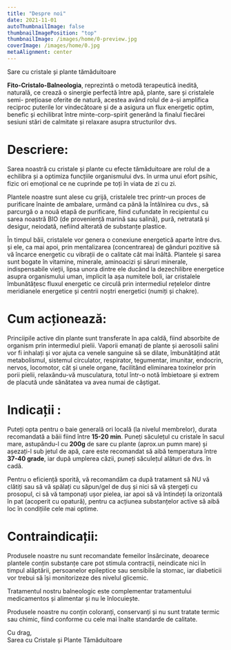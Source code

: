 ```yaml
---
title: "Despre noi"
date: 2021-11-01
autoThumbnailImage: false
thumbnailImagePosition: "top"
thumbnailImage: /images/home/0-preview.jpg
coverImage: /images/home/0.jpg
metaAlignment: center
---
```

Sare cu cristale și plante tămăduitoare
<!--more-->
**Fito-Cristalo-Balneologia**, reprezintă o metodă terapeutică inedită,
naturală, ce crează o sinergie perfectă între apă, plante, sare și cristalele semi-
prețioase oferite de natură, acestea având rolul de a-și amplifica reciproc puterile
lor vindecătoare și de a asigura un flux energetic optim, benefic și echilibrat între
minte-corp-spirit generând la finalul fiecărei sesiuni stări de calmitate și relaxare
asupra structurilor dvs.

# Descriere:

Sarea noastră cu cristale și plante cu efecte tămăduitoare are rolul de a
echilibra și a optimiza funcțiile organismului dvs. în urma unui efort psihic, fizic ori
emoțional ce ne cuprinde pe toți în viata de zi cu zi.

Plantele noastre sunt alese cu grijă, cristalele trec printr-un proces de purificare
înainte de ambalare, urmând ca până la întâlnirea cu dvs., să parcurgă o a nouă
etapă de purificare, fiind cufundate în recipientul cu sarea noastră BIO (de
proveniență marină sau salină), pură, netratată și desigur, neiodată, nefiind alterată
de substanțe plastice.

În timpul băii, cristalele vor genera o conexiune energetică aparte între dvs. și ele,
ca mai apoi, prin mentalizarea (concentrarea) de gânduri pozitive să vă încarce
energetic cu vibrații de o calitate cât mai înâltă.
Plantele și sarea sunt bogate în vitamine, minerale, aminoacizi și săruri minerale,
indispensabile vieții, lipsa unora dintre ele ducând la dezechilibre energetice asupra
organismului uman, implicit la așa numitele boli, iar cristalele îmbunătățesc fluxul
energetic ce circulă prin intermediul rețelelor dintre meridianele energetice și
centrii noștri energetici (numiți și chakre).

# Cum acționează:

Princiipile active din plante sunt transferate în apa caldă, fiind absorbite de
organism prin intermediul pielii. Vaporii emanați de plante și aerosolii salini vor fi
inhalați și vor ajuta ca venele sanguine să se dilate, îmbunătățind atât
metabolismul, sistemul circulator, respirator, tegumentar, imunitar, endocrin,
nervos, locomotor, cât și unele organe, facilitând eliminarea toxinelor prin porii
pielii, relaxându-vă musculatura, totul într-o notă îmbietoare și extrem de placută
unde sănătatea va avea numai de câștigat.

# Indicații :

Puteți opta pentru o baie generală ori locală (la nivelul membrelor), durata
recomandată a băii fiind între **15-20 min**. Puneți săculețul cu cristale în sacul mare,
astupându-l cu **200g** de sare cu plante (aprox.un pumn mare) și așezați-l sub jetul
de apă, care este recomandat să aibă temperatura între **37-40 grade**, iar după
umplerea căzii, puneți săculețul alături de dvs. în cadă.

Pentru o eficiență sporită, vă recomandăm ca după tratament să NU vă clătiți sau
să vă spălați cu săpun/gel de duș și nici să vă ștergeți cu prosopul, ci să vă
tamponați ușor pielea, iar apoi să vă întindeți la orizontală în pat (acoperit cu opatură), pentru ca acțiunea substanțelor active să aibă loc în condițiile cele mai
optime.

# Contraindicații:

Produsele noastre nu sunt recomandate femeilor însărcinate, deoarece
plantele conțin substanțe care pot stimula contracții, neindicate nici în timpul
alăptării, persoanelor epileptice sau sensibile la stomac, iar diabeticii vor trebui să
își monitorizeze des nivelul glicemic.

Tratamentul nostru balneologic este complementar tratamentului
medicamentos și alimentar și nu le înlocuiește.

Produsele noastre nu conțin coloranți, conservanți și nu sunt tratate
termic sau chimic, fiind conforme cu cele mai înalte standarde de calitate.

Cu drag,  
Sarea cu Cristale și Plante Tămăduitoare
